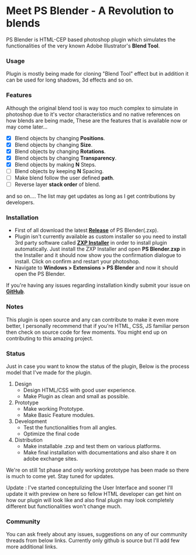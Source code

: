 # Meet PS Blender - A Revolution to blends

PS Blender is HTML-CEP based photoshop plugin which simulates the functionalities of the very known Adobe Illustrator's **Blend Tool**.

### Usage

Plugin is mostly being made for cloning "Blend Tool" effect but in addition it can be used for long shadows, 3d effects and so on.

### Features

 Although the original blend tool is way too much complex to simulate in photoshop due to it's vector characteristics and no native references on how blends are being made, These are the features that is available now or may come later...
 
- [x]  Blend objects by changing **Positions**.
- [x]  Blend objects by changing **Size**.
- [x]  Blend objects by changing **Rotations**.
- [x]  Blend objects by changing **Transparency**.
- [x]  Blend objects by making **N** Steps.
- [ ]  Blend objects by keeping **N** Spacing.
- [ ]  Make blend follow the user defined **path**.
- [ ]  Reverse layer **stack order** of blend.

and so on.... The list may get updates as long as I get contributions by developers.

### Installation

* First of all download the latest [**Release**](https://github.com/Mr0nline/PS-Blender/releases) of PS Blender(.zxp).
* Plugin isn't currently available as custom installer so you need to install 3rd party software called [**ZXP Installer**](https://aescripts.com/learn/zxp-installer/) in order to install plugin automatically. Just install the ZXP Installer and open **PS Blender.zxp** in the Installer and it should now show you the confirmation dialogue to install. Click on confirm and restart your photoshop.
* Navigate to **Windows > Extensions > PS Blender** and now it should open the PS Blender.

If you're having any issues regarding installation kindly submit your issue on [**GitHub**](https://github.com/Mr0nline/PS-Blender/issues).

### Notes

This plugin is open source and any can contribute to make it even more better, I personally recommend that if you're HTML, CSS, JS familiar person then check on source code for few moments. You might end up on contributing to this amazing project.

### Status

Just in case you want to know the status of the plugin, Below is the process model that I've made for the plugin.
1. Design
    * Design HTML/CSS with good user experience.
    * Make Plugin as clean and small as possible.
2. Prototype
    * Make working Prototype.
    * Make Basic Feature modules.
3. Development
    * Test the functionalities from all angles.
    * Optimize the final code
4. Distribution
    * Make installable .zxp and test them on various platforms.
    * Make final installation with documentations and also share it on adobe exchange sites.

We're on still 1st phase and only working prototype has been made so there is much to come yet. Stay tuned for updates.

Update : I've started conceptulizing the User Interface and sooner I'll update it with preview on here so fellow HTML developer can get hint on how our plugin will look like and also final plugin may look completely different but functionalities won't change much.

### Community

You can ask freely about any issues, suggestions on any of our community threads from below links.
Currently only github is source but I'll add few more additional links.